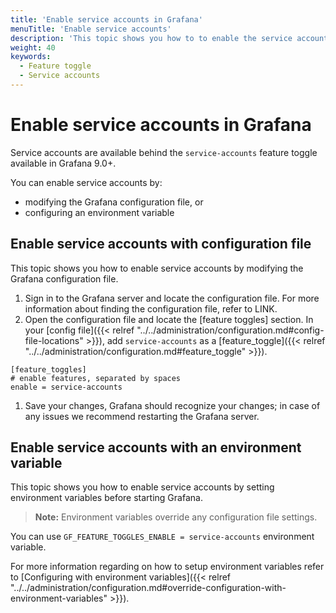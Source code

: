 ```yaml
---
title: 'Enable service accounts in Grafana'
menuTitle: 'Enable service accounts'
description: 'This topic shows you how to to enable the service accounts feature in Grafana'
weight: 40
keywords:
  - Feature toggle
  - Service accounts
---
```


# Enable service accounts in Grafana

Service accounts are available behind the `service-accounts` feature toggle available in Grafana 9.0+.

You can enable service accounts by:

- modifying the Grafana configuration file, or
- configuring an environment variable

## Enable service accounts with configuration file

This topic shows you how to enable service accounts by modifying the Grafana configuration file.

1. Sign in to the Grafana server and locate the configuration file. For more information about finding the configuration file, refer to LINK.
1. Open the configuration file and locate the [feature toggles] section. In your [config file]({{< relref "../../administration/configuration.md#config-file-locations" >}}), add `service-accounts` as a [feature_toggle]({{< relref "../../administration/configuration.md#feature_toggle" >}}).

```
[feature_toggles]
# enable features, separated by spaces
enable = service-accounts
```

1. Save your changes, Grafana should recognize your changes; in case of any issues we recommend restarting the Grafana server.

## Enable service accounts with an environment variable

This topic shows you how to enable service accounts by setting environment variables before starting Grafana.

> **Note:** Environment variables override any configuration file settings.

You can use `GF_FEATURE_TOGGLES_ENABLE = service-accounts` environment variable.

For more information regarding on how to setup environment variables refer to [Configuring with environment variables]({{< relref "../../administration/configuration.md#override-configuration-with-environment-variables" >}}).
